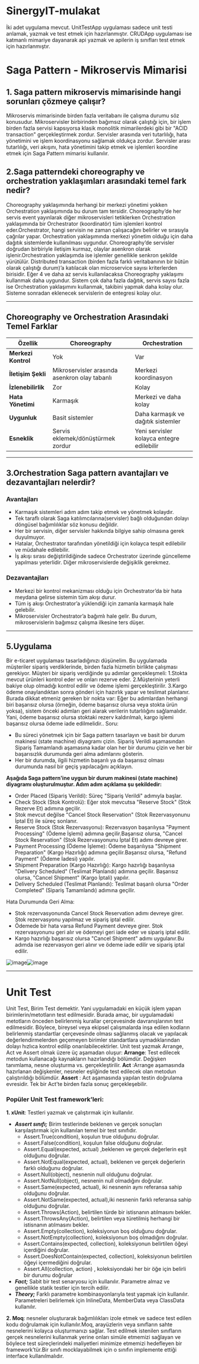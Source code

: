 # SinergyIT-mulakat
İki adet uygulama mevcut. UnitTestApp uygulaması sadece unit testi anlamak, yazmak ve test etmek için hazırlanmıştır. CRUDApp uygulaması ise  katmanlı mimariye dayanarak api yazmak ve apilerin iş sınıfları test etmek için hazırlanmıştır.

# Saga Pattern - Mikroservis Mimarisi

## 1. Saga pattern mikroservis mimarisinde hangi sorunları çözmeye çalışır?

Mikroservis mimarisinde birden fazla veritabanı ile çalışma durumu söz konusudur. Mikroservisler birbirinden bağımsız olarak çalıştığı için, bir işlem birden fazla servisi kapsıyorsa klasik monolitik mimarilerdeki gibi bir "ACID transaction" gerçekleştirmek zordur. Servisler arasında veri tutarlılığı, hata yönetimini ve işlem koordinasyonu sağlamak oldukça zordur. Servisler arası tutarlılığı, veri akışını, hata yönetimini takip etmek ve işlemleri koordine etmek için Saga Pattern mimarisi kullanılır.


## 2.Saga patterndeki choreography ve orchestration yaklaşımları arasındaki temel fark nedir?  

 Choreography yaklaşımında herhangi bir merkezi yönetimi yokken Orchestration  yaklaşımında bu durum tam tersidir. Choreography’de her servis event yayınlarak diğer mikroservisleri tetiklerken Orchestration yaklaşımında bir  Orchestrator (koordinatör) tüm işlemleri kontrol eder.Orchestrator, hangi servisin ne zaman çalışacağını belirler ve sırasıyla çağrılar yapar. Orchestration yaklaşımında merkezi yönetim olduğu için daha dağıtık sistemlerde kullanılması uygundur. Choreography’de servisler doğrudan birbiriyle iletişim kurmaz, olaylar asenkron olarak işlenir.Orchestration yaklaşımda ise işlemler genellikle senkron şekilde yürütülür. Distributed transaction (birden fazla farklı veritabanının bir bütün olarak çalıştığı durum)’a katılacak olan microservice sayısı kriterlerden birisidir. Eğer 4 ve daha az servis kullanılacaksa Choreography yaklaşımı kullanmak daha uygundur. Sistem çok daha fazla dağıtık, servis sayısı fazla ise Orchestration  yaklaşımını kullanmak, takibini yapmak daha kolay olur. Sisteme sonradan eklenecek servislerin de entegresi kolay olur. 

---

## Choreography ve Orchestration Arasındaki Temel Farklar

| Özellik                  | Choreography                                   | Orchestration                                |
|--------------------------|-----------------------------------------------|---------------------------------------------|
| **Merkezi Kontrol**      | Yok                                           | Var                                         |
| **İletişim Şekli**       | Mikroservisler arasında asenkron olay tabanlı | Merkezi koordinasyon                        |
| **İzlenebilirlik**       | Zor                                           | Kolay                                       |
| **Hata Yönetimi**        | Karmaşık                                     | Merkezi ve daha kolay                       |
| **Uygunluk**             | Basit sistemler                              | Daha karmaşık ve dağıtık sistemler          |
| **Esneklik**             | Servis eklemek/dönüştürmek zordur            | Yeni servisler kolayca entegre edilebilir   |

---

## 3.Orchestration Saga pattern avantajları ve dezavantajları nelerdir?

### Avantajları
- Karmaşık sistemleri adım adım takip etmek ve yönetmek kolaydır.
- Tek taraflı olarak Saga katılımcılarına(servisler) bağlı olduğundan dolayı döngüsel bağımlılıklar söz konusu değildir.
- Her bir servisin, diğer servisler hakkında bilgiye sahip olmasına gerek duyulmuyor.
- Hatalar, Orchestrator tarafından yönetildiği için kolayca tespit edilebilir ve müdahale edilebilir.
- İş akışı sırası değiştirildiğinde sadece Orchestrator üzerinde güncelleme yapılması yeterlidir. Diğer mikroservislerde değişiklik gerekmez.

### Dezavantajları
- Merkezi bir kontrol mekanizması olduğu için Orchestrator’da bir hata meydana gelirse sistemin tüm akışı durur.
- Tüm iş akışı Orchestrator’a yüklendiği için zamanla karmaşık hale gelebilir.
- Mikroservisler Orchestrator’a bağımlı hale gelir. Bu durum, mikroservislerin bağımsız çalışma ilkesine ters düşer.

---
## 5.Uygulama
Bir e-ticaret uygulaması tasarladığınızı düşünelim. Bu uygulamada müşteriler sipariş verdiklerinde, birden fazla hizmetin birlikte çalışması gerekiyor. Müşteri bir sipariş verdiğinde şu adımlar gerçekleşmeli:
1.Stokta mevcut ürünleri kontrol eder ve onları rezerve eder.
2.Müşterinin yeterli bakiye olup olmadığı kontrol edilir ve ödeme işlemi gerçekleştirilir. 
3.Kargo ödeme onaylandıktan sonra gönderi için hazırlık yapar ve teslimat planlanır.
Burada dikkat etmeniz gereken bir nokta var: Eğer bu adımlardan herhangi biri başarısız olursa (örneğin, ödeme başarısız olursa veya stokta ürün yoksa), sistem önceki adımları geri alarak verilerin tutarlılığını sağlamalıdır. Yani, ödeme başarısız olursa stoktaki rezerv kaldırılmalı, kargo işlemi başarısız olursa ödeme iade edilmelidir..
Soru:
 - Bu süreci yönetmek için bir Saga pattern tasarlayın ve basit bir durum makinesi (state machine) diyagramı çizin. Sipariş Verildi aşamasından Sipariş Tamamlandı aşamasına kadar olan her bir durumu çizin ve her bir başarısızlık durumunda geri alma adımlarını gösterin.
 - Her bir durumda, ilgili hizmetin başarılı ya da başarısız olması durumunda nasıl bir geçiş yapılacağını açıklayın.

 **Aşağıda Saga pattern'ine uygun bir durum makinesi (state machine) diyagramı oluşturulmuştur. Adım adım açıklama şu şekildedir:**

 - Order Placed (Sipariş Verildi): Süreç "Sipariş Verildi" adımıyla başlar.
 - Check Stock (Stok Kontrolü): Eğer stok mevcutsa "Reserve Stock" (Stok Rezerve Et) adımına geçilir.
 - Stok mevcut değilse "Cancel Stock Reservation" (Stok Rezervasyonunu İptal Et) ile süreç sonlanır.
 - Reserve Stock (Stok Rezervasyonu): Rezervasyon başarılıysa "Payment Processing" (Ödeme İşlemi) adımına geçilir.Başarısız olursa, "Cancel Stock Reservation" (Stok Rezervasyonunu İptal Et) adımı devreye girer.
 - Payment Processing (Ödeme İşleme): Ödeme başarılıysa "Shipment Preparation" (Kargo Hazırlığı) adımına geçilir.Başarısız olursa, "Refund Payment" (Ödeme İadesi) yapılır.
 - Shipment Preparation (Kargo Hazırlığı): Kargo hazırlığı başarılıysa "Delivery Scheduled" (Teslimat Planlandı) adımına geçilir. Başarısız olursa, "Cancel Shipment" (Kargo İptali) yapılır.
 - Delivery Scheduled (Teslimat Planlandı): Teslimat başarılı olursa "Order Completed" (Sipariş Tamamlandı) adımına geçilir.

Hata Durumunda Geri Alma:

 - Stok rezervasyonunda Cancel Stock Reservation adımı devreye girer. Stok rezervasyonu yapılmaz  ve sipariş iptal edilir. 
 - Ödemede bir hata varsa Refund Payment devreye girer. Stok rezervasyonunu geri alır ve ödemeyi geri iade eder  ve sipariş iptal edilir.
 - Kargo hazırlığı başarısız olursa "Cancel Shipment" adımı uygulanır.Bu adımda ise rezervasyon geri alınır ve ödeme iade edilir ve sipariş iptal edilir.
   
![image](https://github.com/user-attachments/assets/871dbdcc-1ae8-4df1-98e2-d5ca1ce61208)![image](https://github.com/user-attachments/assets/d5f75e3c-0411-4d1e-a93f-d9002580075c)


---
# Unit Test
   Unit Test, Birim Test demektir. Yani uygulamadaki en küçük işlem yapan birimlerin/metotların test edilmesidir. Burada amaç, bir uygulamadaki metotların önceden belirlenmiş kurallar çerçevesinde davranışlarının test edilmesidir. Böylece, bireysel veya ekipsel çalışmalarda inşa edilen kodların belirlenmiş standartlar çerçevesinde olması sağlanmış olacak ve yapılacak değerlendirmelerden geçemeyen birimler standartlara uymadıklarından dolayı hızlıca kontrol edilip onarılabilecektirler. 
   Unit test yazmak Arrange, Act ve Assert olmak üzere üç aşamadan oluşur:
**Arrange**: Test edilecek metodun kullanacağı kaynakların hazırlandığı bölümdür. Değişken tanımlama, nesne oluşturma vs. gerçekleştirilir.
**Act** :Arrange aşamasında hazırlanan değişkenler, nesneler eşliğinde test edilecek olan metodun çalıştırıldığı bölümdür.
**Assert** : Act aşamasında yapılan testin doğrulama evresidir. Tek bir Act’te birden fazla sonuç gerçekleşebilir. 

### Popüler Unit Test framework’leri:

**1. xUnit**: Testleri yazmak ve çalıştırmak için kullanılır.
 - ***Assert sınıfı;***
   Birim testlerinde beklenen ve gerçek sonuçları karşılaştırmak için kullanılan temel bir test sınıfıdır.
    - Assert.True(condition), koşulun true olduğunu doğrular.
    - Assert.False(condition), koşulun false olduğunu doğrular.
    - Assert.Equal(expected, actual) ,beklenen ve gerçek değerlerin eşit olduğunu doğrular.
    - Assert.NotEqual(expected, actual), beklenen ve gerçek değerlerin farklı olduğunu doğrular.
    - Assert.Null(object), nesnenin null olduğunu doğrular.
    - Assert.NotNull(object), nesnenin null olmadığını doğrular.
    - Assert.Same(expected, actual), iki nesnenin aynı referansa sahip olduğunu doğrular.
    - Assert.NotSame(expected, actual),iki nesnenin farklı referansa sahip olduğunu doğrular.
    - Assert.Throws<TException>(Action), belirtilen türde bir istisnanın atılmasını bekler.
    - Assert.ThrowsAny<TException>(Action), belirtilen veya türetilmiş herhangi bir istisnanın atılmasını bekler.
    - Assert.Empty(collection), koleksiyonun boş olduğunu doğrular.
    - Assert.NotEmpty(collection), koleksiyonun boş olmadığını doğrular.
    - Assert.Contains(expected, collection), koleksiyonun belirtilen öğeyi içerdiğini doğrular.
    - Assert.DoesNotContain(expected, collection), koleksiyonun belirtilen öğeyi içermediğini doğrular.
    - Assert.All(collection, action) , koleksiyondaki her bir öğe için belirli bir durumu doğrular
 - ***Fact;***
  Sabit bir test senaryosu için kullanılır.
  Parametre almaz ve genellikle statik testler için tercih edilir.
  - ***Theory;***
  Farklı parametre kombinasyonlarıyla test yapmak için kullanılır.
  Parametreleri belirlemek için InlineData, MemberData veya ClassData kullanılır.

**2. Moq**:  nesneler oluşturarak bağımlılıkları izole etmek ve sadece test edilen kodu doğrulamak için kullanılır.Moq, arayüzlerin veya sınıfların sahte nesnelerini kolayca oluşturmanızı sağlar. Test edilmek istenilen sınıfların gerçek nesnelerini kullanmak yerine onları simüle etmemizi sağlayan ve böylece test süreçlerindeki maliyetleri minimize etmemizi hedefleyen bir framework’tür.Bir sınıfı mocklayabilmek için o sınıfın implemente ettiği interface kullanılmalıdır. 


